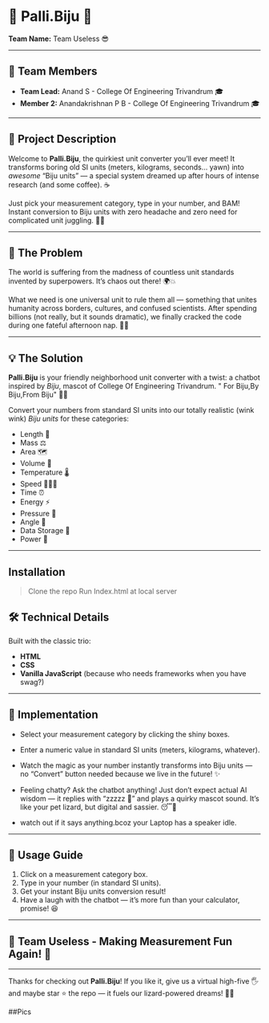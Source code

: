 # 🚀 Palli.Biju 🦎

**Team Name:** Team Useless 😎

---

## 👥 Team Members
- **Team Lead:** Anand S - College Of Engineering Trivandrum 🎓  
- **Member 2:** Anandakrishnan P B - College Of Engineering Trivandrum 🎓

---

## 📜 Project Description

Welcome to **Palli.Biju**, the quirkiest unit converter you’ll ever meet! It transforms boring old SI units (meters, kilograms, seconds… yawn) into *awesome* “Biju units” — a special system dreamed up after hours of intense research (and some coffee). ☕️

Just pick your measurement category, type in your number, and BAM! Instant conversion to Biju units with zero headache and zero need for complicated unit juggling. 🦎✨

---

## 🧐 The Problem

The world is suffering from the madness of countless unit standards invented by superpowers. It’s chaos out there! 🌍💥

What we need is one universal unit to rule them all — something that unites humanity across borders, cultures, and confused scientists. After spending billions (not really, but it sounds dramatic), we finally cracked the code during one fateful afternoon nap. 🛌💡

---

## 💡 The Solution

**Palli.Biju** is your friendly neighborhood unit converter with a twist: a chatbot inspired by *Biju*,  mascot of College Of Engineering Trivandrum.
" For Biju,By Biju,From Biju" 🦎🎉

Convert your numbers from standard SI units into our totally realistic (wink wink) *Biju units* for these categories:

- Length 📏  
- Mass ⚖️  
- Area 🗺️  
- Volume 🥤  
- Temperature 🌡️  
- Speed 🏃‍♂️💨  
- Time ⏰  
- Energy ⚡  
- Pressure 💨  
- Angle 🔄  
- Data Storage 💾  
- Power 🔌  

---

## Installation 

> Clone the repo
> Run Index.html at local server


## 🛠️ Technical Details

Built with the classic trio:  
- **HTML**  
- **CSS**  
- **Vanilla JavaScript** (because who needs frameworks when you have swag?)

---

## 🚧 Implementation

- Select your measurement category by clicking the shiny boxes.  
- Enter a numeric value in standard SI units (meters, kilograms, whatever).  
- Watch the magic as your number instantly transforms into Biju units — no “Convert” button needed because we live in the future! ✨  
- Feeling chatty? Ask the chatbot anything! Just don’t expect actual AI wisdom — it replies with “zzzzz 🦎” and plays a quirky mascot sound. It’s like your pet lizard, but digital and sassier. 😴🎵

- watch out if it says anything.bcoz your Laptop has a speaker idle.

---

## 🎉 Usage Guide

1. Click on a measurement category box.  
2. Type in your number (in standard SI units).  
3. Get your instant Biju units conversion result!  
4. Have a laugh with the chatbot — it’s more fun than your calculator, promise! 😆

---

## 🚩 Team Useless - Making Measurement Fun Again! 🎊

---

Thanks for checking out **Palli.Biju**! If you like it, give us a virtual high-five 🖐️ and maybe star ⭐ the repo — it fuels our lizard-powered dreams! 🦎💭



##Pics

